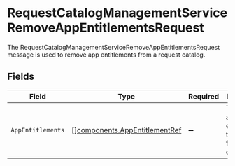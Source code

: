 # RequestCatalogManagementServiceRemoveAppEntitlementsRequest

The RequestCatalogManagementServiceRemoveAppEntitlementsRequest message is used to remove app entitlements from a request catalog.


## Fields

| Field                                                                          | Type                                                                           | Required                                                                       | Description                                                                    |
| ------------------------------------------------------------------------------ | ------------------------------------------------------------------------------ | ------------------------------------------------------------------------------ | ------------------------------------------------------------------------------ |
| `AppEntitlements`                                                              | [][components.AppEntitlementRef](../../models/components/appentitlementref.md) | :heavy_minus_sign:                                                             | The list of app entitlements to remove from the catalog.                       |